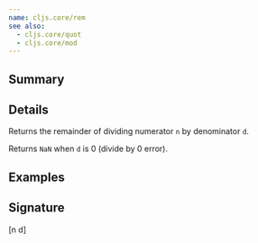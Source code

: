 ```yaml
---
name: cljs.core/rem
see also:
  - cljs.core/quot
  - cljs.core/mod
---
```


## Summary

## Details

Returns the remainder of dividing numerator `n` by denominator `d`.

Returns `NaN` when `d` is 0 (divide by 0 error).

## Examples

## Signature
[n d]
